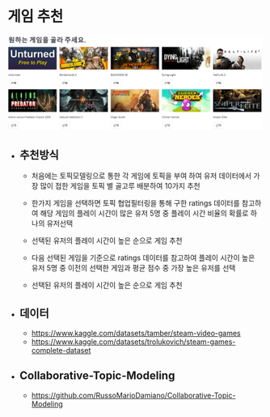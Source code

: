 게임 추천
==============
![run_app](./run_app.png)

- 추천방식
    -
    - 처음에는 토픽모델링으로 통한 각 게임에 토픽을 부여 하여 유저 데이터에서 가장 많이 접한 게임을 토픽 별 골고루 배분하여 10가지 추천

    - 한가지 게임을 선택하면 토픽 협업필터링을 통해 구한 ratings 데이터를 참고하여 해당 게임의 플레이 시간이 많은 유저 5명 중 플레이 시간 비율의 확률로 하나의 유저선택

    - 선택된 유저의 플레이 시간이 높은 순으로 게임 추천

    - 다음 선택된 게임을 기준으로 ratings 데이터를 참고하여 플레이 시간이 높은 유저 5명 중 이전의 선택한 게임과 평균 점수 중 가장 높은 유저를 선택
    
    - 선택된 유저의 플레이 시간이 높은 순으로 게임 추천
- 데이터
    -
    - https://www.kaggle.com/datasets/tamber/steam-video-games
    - https://www.kaggle.com/datasets/trolukovich/steam-games-complete-dataset
- Collaborative-Topic-Modeling
    -
    - https://github.com/RussoMarioDamiano/Collaborative-Topic-Modeling




